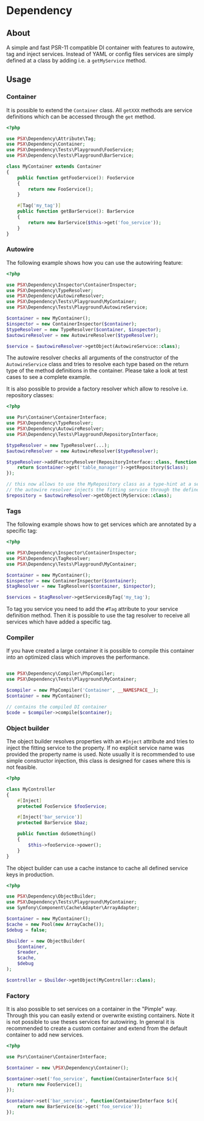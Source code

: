 
# Dependency

## About

A simple and fast PSR-11 compatible DI container with features to autowire, tag
and inject services. Instead of YAML or config files services are simply defined
at a class by adding i.e. a `getMyService` method.

## Usage

### Container

It is possible to extend the `Container` class. All `getXXX` methods are service 
definitions which can be accessed through the `get` method.

```php
<?php

use PSX\Dependency\Attribute\Tag;
use PSX\Dependency\Container;
use PSX\Dependency\Tests\Playground\FooService;
use PSX\Dependency\Tests\Playground\BarService;

class MyContainer extends Container
{
    public function getFooService(): FooService
    {
        return new FooService();
    }

    #[Tag('my_tag')]
    public function getBarService(): BarService
    {
        return new BarService($this->get('foo_service'));
    }
} 

```

### Autowire

The following example shows how you can use the autowiring feature:

```php
<?php

use PSX\Dependency\Inspector\ContainerInspector;
use PSX\Dependency\TypeResolver;
use PSX\Dependency\AutowireResolver;
use PSX\Dependency\Tests\Playground\MyContainer;
use PSX\Dependency\Tests\Playground\AutowireService;

$container = new MyContainer();
$inspector = new ContainerInspector($container);
$typeResolver = new TypeResolver($container, $inspector);
$autowireResolver = new AutowireResolver($typeResolver);

$service = $autowireResolver->getObject(AutowireService::class);
```

The autowire resolver checks all arguments of the constructor of the `AutowireService`
class and tries to resolve each type based on the return type of the method
definitions in the container. Please take a look at test cases to see a complete
example.

It is also possible to provide a factory resolver which allow to resolve i.e.
repository classes:

```php
<?php

use Psr\Container\ContainerInterface;
use PSX\Dependency\TypeResolver;
use PSX\Dependency\AutowireResolver;
use PSX\Dependency\Tests\Playground\RepositoryInterface;

$typeResolver = new TypeResolver(...);
$autowireResolver = new AutowireResolver($typeResolver);

$typeResolver->addFactoryResolver(RepositoryInterface::class, function (string $class, ContainerInterface $container): RepositoryInterface {
    return $container->get('table_manager')->getRepository($class);
});

// this now allows to use the MyRepository class as a type-hint at a service and
// the autowire resolver injects the fitting service through the defined resolver
$repository = $autowireResolver->getObject(MyService::class);

```

### Tags

The following example shows how to get services which are annotated by a
specific tag:

```php
<?php

use PSX\Dependency\Inspector\ContainerInspector;
use PSX\Dependency\TagResolver;
use PSX\Dependency\Tests\Playground\MyContainer;

$container = new MyContainer();
$inspector = new ContainerInspector($container);
$tagResolver = new TagResolver($container, $inspector);

$services = $tagResolver->getServicesByTag('my_tag');
```

To tag you service you need to add the `#Tag` attribute to your service
definition method. Then it is possible to use the tag resolver to receive all
services which have added a specific tag.

### Compiler

If you have created a large container it is possible to compile this container
into an optimized class which improves the performance. 

```php

use PSX\Dependency\Compiler\PhpCompiler;
use PSX\Dependency\Tests\Playground\MyContainer;

$compiler = new PhpCompiler('Container', __NAMESPACE__);
$container = new MyContainer();

// contains the compiled DI container
$code = $compiler->compile($container);

```

### Object builder

The object builder resolves properties with an `#Inject` attribute and tries
to inject the fitting service to the property. If no explicit service name was 
provided the property name is used. Note usually it is recommended to use simple
constructor injection, this class is designed for cases where this is not 
feasible.

```php
<?php

class MyController
{
    #[Inject]
    protected FooService $fooService;

    #[Inject('bar_service')]
    protected BarService $baz;

    public function doSomething()
    {
        $this->fooService->power();
    }
}

```

The object builder can use a cache instance to cache all defined service keys in production.

```php
<?php

use PSX\Dependency\ObjectBuilder;
use PSX\Dependency\Tests\Playground\MyContainer;
use Symfony\Component\Cache\Adapter\ArrayAdapter;

$container = new MyContainer();
$cache = new Pool(new ArrayCache());
$debug = false;

$builder = new ObjectBuilder(
    $container,
    $reader,
    $cache,
    $debug
);

$controller = $builder->getObject(MyController::class);

```

### Factory

It is also possible to set services on a container in the "Pimple" way. Through
this you can easily extend or overwrite existing containers. Note it is not
possible to use theses services for autowiring. In general it is recommended
to create a custom container and extend from the default container to add new
services.

```php
<?php

use Psr\Container\ContainerInterface;

$container = new \PSX\Dependency\Container();

$container->set('foo_service', function(ContainerInterface $c){
    return new FooService();
});

$container->set('bar_service', function(ContainerInterface $c){
    return new BarService($c->get('foo_service'));
});

```


